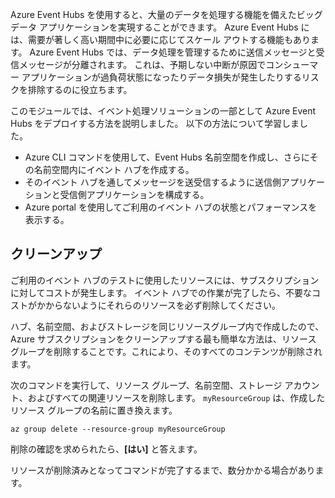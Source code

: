 Azure Event Hubs を使用すると、大量のデータを処理する機能を備えたビッグ データ アプリケーションを実現することができます。 Azure Event Hubs には、需要が著しく高い期間中に必要に応じてスケール アウトする機能もあります。 Azure Event Hubs では、データ処理を管理するために送信メッセージと受信メッセージが分離されます。 これは、予期しない中断が原因でコンシューマー アプリケーションが過負荷状態になったりデータ損失が発生したりするリスクを排除するのに役立ちます。

このモジュールでは、イベント処理ソリューションの一部として Azure Event Hubs をデプロイする方法を説明しました。 以下の方法について学習しました。

- Azure CLI コマンドを使用して、Event Hubs 名前空間を作成し、さらにその名前空間内にイベント ハブを作成する。 
- そのイベント ハブを通してメッセージを送受信するように送信側アプリケーションと受信側アプリケーションを構成する。
- Azure portal を使用してご利用のイベント ハブの状態とパフォーマンスを表示する。

## <a name="clean-up"></a>クリーンアップ 

ご利用のイベント ハブのテストに使用したリソースには、サブスクリプションに対してコストが発生します。 イベント ハブでの作業が完了したら、不要なコストがかからないようにそれらのリソースを必ず削除してください。

ハブ、名前空間、およびストレージを同じリソースグループ内で作成したので、Azure サブスクリプションをクリーンアップする最も簡単な方法は、リソース グループを削除することです。これにより、そのすべてのコンテンツが削除されます。 

次のコマンドを実行して、リソース グループ、名前空間、ストレージ アカウント、およびすべての関連リソースを削除します。 `myResourceGroup` は、作成したリソース グループの名前に置き換えます。

```azurecli
az group delete --resource-group myResourceGroup
```

削除の確認を求められたら、**[はい]** と答えます。

リソースが削除済みとなってコマンドが完了するまで、数分かかる場合があります。
